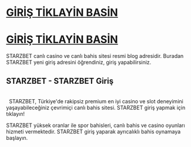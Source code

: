 <h1><b><a href="https://t2m.io/sstarzbet"> GİRİŞ TİKLAYİN BASİN</a></b></h1>

<h1><b><a href="https://t2m.io/sstarzbet"> GİRİŞ TİKLAYİN BASİN</a></b></h1>

STARZBET canlı casino ve canlı bahis sitesi resmi blog adresidir. Buradan STARZBET yeni giriş adresini öğrendiniz, giriş yapabilirsiniz.

 <h2>STARZBET - STARZBET Giriş</h2><br>
 
STARZBET, Türkiye'de rakipsiz premium en iyi casino ve slot deneyimini yaşayabileceğiniz çevrimiçi canlı bahis sitesi. STARZBET giriş yapmak için tıklayın!

STARZBET yüksek oranlar ile spor bahisleri, canlı bahis ve casino oyunları hizmeti vermektedir. STARZBET giriş yaparak ayrıcalıklı bahis oynamaya başlayın.

